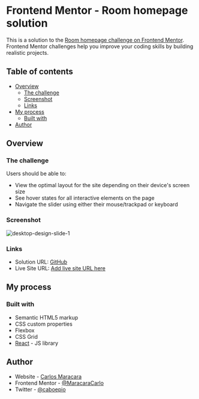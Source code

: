 # Frontend Mentor - Room homepage solution

This is a solution to the [Room homepage challenge on Frontend Mentor](https://www.frontendmentor.io/challenges/room-homepage-BtdBY_ENq). Frontend Mentor challenges help you improve your coding skills by building realistic projects. 

## Table of contents

- [Overview](#overview)
  - [The challenge](#the-challenge)
  - [Screenshot](#screenshot)
  - [Links](#links)
- [My process](#my-process)
  - [Built with](#built-with)
- [Author](#author)

## Overview

### The challenge

Users should be able to:

- View the optimal layout for the site depending on their device's screen size
- See hover states for all interactive elements on the page
- Navigate the slider using either their mouse/trackpad or keyboard

### Screenshot

![desktop-design-slide-1](https://github.com/MaracaraCarlos/Room-Homepage/assets/113530553/668531f4-8b8e-4f7e-b22b-cccacbcc68d9)

### Links

- Solution URL: [GitHub](https://github.com/MaracaraCarlos/Room-Homepage)
- Live Site URL: [Add live site URL here](https://ecommerce-product-page-cems.netlify.app/)

## My process

### Built with

- Semantic HTML5 markup
- CSS custom properties
- Flexbox
- CSS Grid
- [React](https://reactjs.org/) - JS library

## Author

- Website - [Carlos Maracara](https://link-profile-maracara.netlify.app/)
- Frontend Mentor - [@MaracaraCarlo](https://www.frontendmentor.io/profile/MaracaraCarlos)
- Twitter - [@caboepio](https://twitter.com/caboepio)
